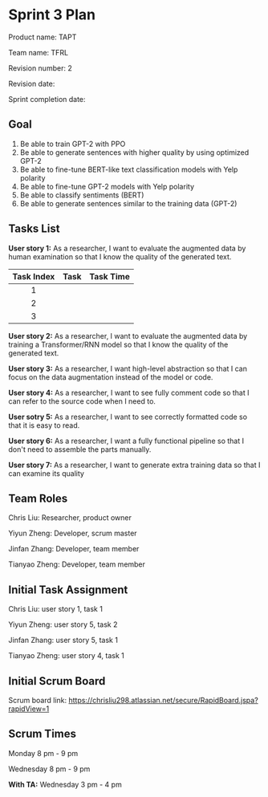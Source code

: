 # Sprint 3 Plan

Product name: TAPT

Team name: TFRL

Revision number: 2

Revision date: 

Sprint completion date:

## Goal

1. Be able to train GPT-2 with PPO
2. Be able to generate sentences with higher quality by using optimized GPT-2
3. Be able to fine-tune BERT-like text classification models with Yelp polarity
4. Be able to fine-tune GPT-2 models with Yelp polarity
5. Be able to classify sentiments (BERT)
6. Be able to generate sentences similar to the training data (GPT-2)

## Tasks List

**User story 1:** As a researcher, I want to evaluate the augmented data by human examination so that I know the quality of the generated text.

| Task Index | Task | Task Time |
| :--------: | ---- | --------- |
|     1      |      |           |
|     2      |      |           |
|     3      |      |           |

**User story 2:** As a researcher, I want to evaluate the augmented data by training a Transformer/RNN model so that I know the quality of the generated text.

**User story 3:** As a researcher, I want high-level abstraction so that I can focus on the data augmentation instead of the model or code.

**User story 4:** As a researcher, I want to see fully comment code so that I can refer to the source code when I need to.

**User sotry 5:** As a researcher, I want to see correctly formatted code so that it is easy to read.

**User story 6:** As a researcher, I want a fully functional pipeline so that I don't need to assemble the parts manually.

**User story 7:**  As a researcher, I want to generate extra training data so that I can examine its quality



## Team Roles

Chris Liu: Researcher, product owner

Yiyun Zheng: Developer, scrum master

Jinfan Zhang: Developer, team member

Tianyao Zheng: Developer, team member

## Initial Task Assignment

Chris Liu: user story 1, task 1

Yiyun Zheng: user story 5, task 2

Jinfan Zhang: user story 5, task 1

Tianyao Zheng: user story 4, task 1

## Initial Scrum Board

Scrum board link: https://chrisliu298.atlassian.net/secure/RapidBoard.jspa?rapidView=1

## Scrum Times

Monday 8 pm - 9 pm

Wednesday 8 pm - 9 pm

**With TA:**  Wednesday 3 pm - 4 pm

